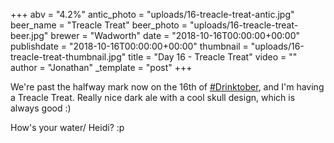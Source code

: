 +++
abv = "4.2%"
antic_photo = "uploads/16-treacle-treat-antic.jpg"
beer_name = "Treacle Treat"
beer_photo = "uploads/16-treacle-treat-beer.jpg"
brewer = "Wadworth"
date = "2018-10-16T00:00:00+00:00"
publishdate = "2018-10-16T00:00:00+00:00"
thumbnail = "uploads/16-treacle-treat-thumbnail.jpg"
title = "Day 16 - Treacle Treat"
video = ""
author = "Jonathan"
_template = "post"
+++

We're past the halfway mark now on the 16th of [#Drinktober](https://www.facebook.com/hashtag/drinktober?source=feed_text&epa=HASHTAG), and I'm having a Treacle Treat. Really nice dark ale with a cool skull design, which is always good :)

How's your water/ Heidi? :p

